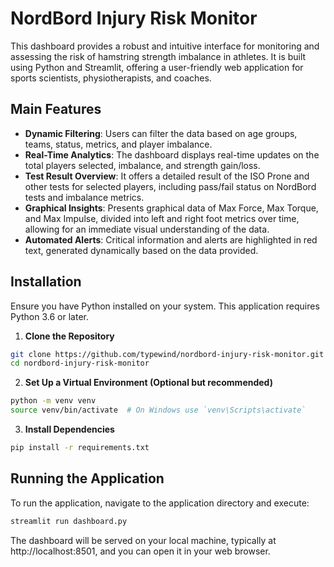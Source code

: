# NordBord Injury Risk Monitor

This dashboard provides a robust and intuitive interface for monitoring and assessing the risk of hamstring strength imbalance in athletes. It is built using Python and Streamlit, offering a user-friendly web application for sports scientists, physiotherapists, and coaches.

## Main Features

- **Dynamic Filtering**: Users can filter the data based on age groups, teams, status, metrics, and player imbalance.
- **Real-Time Analytics**: The dashboard displays real-time updates on the total players selected, imbalance, and strength gain/loss.
- **Test Result Overview**: It offers a detailed result of the ISO Prone and other tests for selected players, including pass/fail status on NordBord tests and imbalance metrics.
- **Graphical Insights**: Presents graphical data of Max Force, Max Torque, and Max Impulse, divided into left and right foot metrics over time, allowing for an immediate visual understanding of the data.
- **Automated Alerts**: Critical information and alerts are highlighted in red text, generated dynamically based on the data provided.

## Installation

Ensure you have Python installed on your system. This application requires Python 3.6 or later.

1. **Clone the Repository**
```sh
git clone https://github.com/typewind/nordbord-injury-risk-monitor.git
cd nordbord-injury-risk-monitor
```

2. **Set Up a Virtual Environment (Optional but recommended)**
```sh
python -m venv venv
source venv/bin/activate  # On Windows use `venv\Scripts\activate`
```

3. **Install Dependencies**
```sh
pip install -r requirements.txt
```

## Running the Application
To run the application, navigate to the application directory and execute:
```sh
streamlit run dashboard.py
```

The dashboard will be served on your local machine, typically at http://localhost:8501, and you can open it in your web browser.
